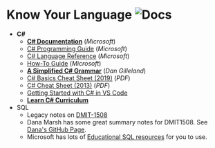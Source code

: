 # Know Your Language ![Docs](https://img.shields.io/badge/Documentation%20Status-%7E10%25%20Minimal%20Outline-lightgrey?logo=Read%20the%20Docs)

- **C#**
  - [**C# Documentation**](https://learn.microsoft.com/en-us/dotnet/csharp/) (*Microsoft*)
  - [C# Programming Guide](https://learn.microsoft.com/en-us/dotnet/csharp/programming-guide/) (*Microsoft*)
  - [C# Language Reference](https://learn.microsoft.com/en-us/dotnet/csharp/language-reference/) (*Microsoft*)
  - [How-To Guide](https://learn.microsoft.com/en-us/dotnet/csharp/how-to/) (*Microsoft*)
  - [**A Simplified C# Grammar**](https://programming-0101.github.io/TheBook/Teach/chapter1-7.html) (*Dan Gilleland*)
  - [C# Basics Cheat Sheet (2019)](https://begincodingnow.com/wp-content/uploads/2019/02/CSharpCheatSheetV1.pdf) (*PDF*)
  - [C# Cheat Sheet (2013)](https://www.thecodingguys.net/resources/cs-cheat-sheet.pdf) (*PDF*)
  - [Getting Started with C# in VS Code](https://code.visualstudio.com/docs/csharp/get-started)
  - [**Learn C# Curriculum**](https://learn.microsoft.com/en-us/collections/yz26f8y64n7k07)
- SQL
  - Legacy notes on [DMIT-1508](https://dmit-1508.github.io/)
  - Dana Marsh has some great summary notes for DMIT1508. See [Dana's GitHub Page](https://dmarshnait.github.io/dmit1508/).
  - Microsoft has lots of [Educational SQL resources](https://docs.microsoft.com/en-us/sql/sql-server/educational-sql-resources?view=sql-server-ver16) for you to use.
